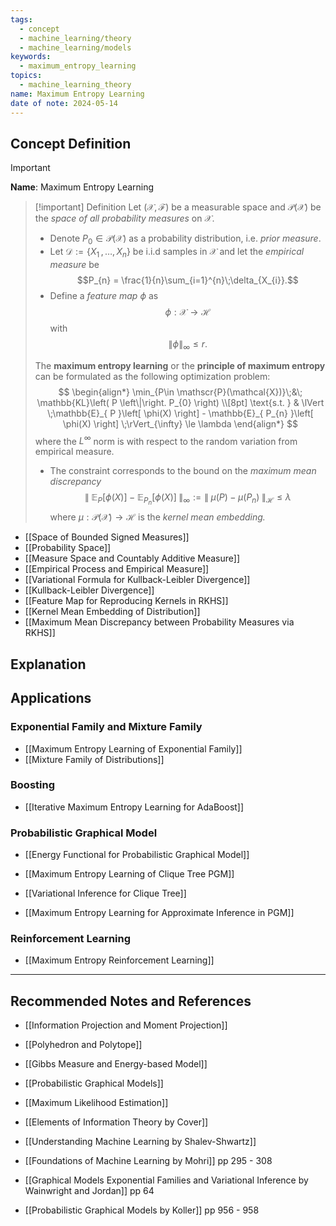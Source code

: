 ```yaml
---
tags:
  - concept
  - machine_learning/theory
  - machine_learning/models
keywords:
  - maximum_entropy_learning
topics:
  - machine_learning_theory
name: Maximum Entropy Learning
date of note: 2024-05-14
---
```


## Concept Definition

>[!important]
>**Name**: Maximum Entropy Learning

>[!important] Definition
>Let $(\mathcal{X}, \mathscr{F})$ be a measurable space and  $\mathscr{P}(\mathcal{X})$ be the *space of all probability measures* on $\mathcal{X}$.
>
>- Denote $P_{0}\in \mathscr{P}(\mathcal{X})$ as a probability distribution, i.e. *prior measure*. 
>- Let $\mathcal{D} := \left\{ X_{1}\,{,}\ldots{,}\, X_{n}\right\}$ be i.i.d samples in $\mathcal{X}$ and let the *empirical measure* be $$P_{n} = \frac{1}{n}\sum_{i=1}^{n}\;\delta_{X_{i}}.$$
>- Define a *feature map* $\phi$ as $$\phi: \mathcal{X} \to \mathcal{H}$$ with $$\lVert \phi \rVert_{\infty} \le r.$$
>  
>The **maximum entropy learning** or the **principle of maximum entropy** can be formulated as the following optimization problem:
>$$
>\begin{align*}
> \min_{P\in \mathscr{P}(\mathcal{X})}\;&\; \mathbb{KL}\left( P \left\|\right. P_{0} \right) \\[8pt]
>\text{s.t. } & \lVert \;\mathbb{E}_{ P }\left[  \phi(X) \right] - \mathbb{E}_{ P_{n} }\left[  \phi(X) \right] \;\rVert_{\infty} \le \lambda 
>\end{align*}
>$$
>where the $L^{\infty}$ norm is with respect to the random variation from empirical measure.
>- The constraint corresponds to the bound on the *maximum mean discrepancy* $$\lVert \;   \mathbb{E}_{ P }\left[\phi(X) \right] - \mathbb{E}_{ P_{n} }\left[\phi(X) \right] \;\rVert_{\infty} := \lVert \; \mu(P) - \mu(P_{n}) \;\rVert_{\mathcal{H}} \le \lambda $$ where $\mu: \mathscr{P}(\mathcal{X}) \to \mathcal{H}$ is the *kernel mean embedding.*


- [[Space of Bounded Signed Measures]]
- [[Probability Space]]
- [[Measure Space and Countably Additive Measure]]
- [[Empirical Process and Empirical Measure]]
- [[Variational Formula for Kullback-Leibler Divergence]]
- [[Kullback-Leibler Divergence]]
- [[Feature Map for Reproducing Kernels in RKHS]]
- [[Kernel Mean Embedding of Distribution]]
- [[Maximum Mean Discrepancy between Probability Measures via RKHS]]


## Explanation


## Applications


### Exponential Family and Mixture Family

- [[Maximum Entropy Learning of Exponential Family]]
- [[Mixture Family of Distributions]]


### Boosting

- [[Iterative Maximum Entropy Learning for AdaBoost]]


### Probabilistic Graphical Model

- [[Energy Functional for Probabilistic Graphical Model]]

- [[Maximum Entropy Learning of Clique Tree PGM]]
- [[Variational Inference for Clique Tree]]
- [[Maximum Entropy Learning for Approximate Inference in PGM]]


### Reinforcement Learning

- [[Maximum Entropy Reinforcement Learning]]



-----------
##  Recommended Notes and References

- [[Information Projection and Moment Projection]]
- [[Polyhedron and Polytope]]

- [[Gibbs Measure and Energy-based Model]]



- [[Probabilistic Graphical Models]]

- [[Maximum Likelihood Estimation]]


- [[Elements of Information Theory by Cover]] 
- [[Understanding Machine Learning by Shalev-Shwartz]]
- [[Foundations of Machine Learning by Mohri]] pp 295 - 308
- [[Graphical Models Exponential Families and Variational Inference by Wainwright and Jordan]] pp 64
- [[Probabilistic Graphical Models by Koller]] pp 956 - 958